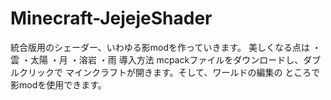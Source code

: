 # Minecraft-JejejeShader

統合版用のシェーダー、いわゆる影modを作っていきます。
美しくなる点は
・雲
・太陽
・月
・溶岩
・雨
導入方法
mcpackファイルをダウンロードし、ダブルクリックで
マインクラフトが開きます。そして、ワールドの編集の
ところで影modを使用できます。
